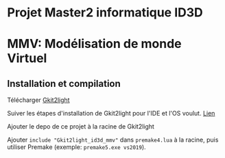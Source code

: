 # Projet Master2 informatique ID3D
# MMV: Modélisation de monde Virtuel

## Installation et compilation

Télécharger [Gkit2light](https://forge.univ-lyon1.fr/Alexandre.Meyer/gkit2light) 

Suiver les étapes d'installation de Gkit2light pour l'IDE et l'OS voulut. [Lien](http://perso.univ-lyon1.fr/jean-claude.iehl/Public/educ/M1IMAGE/html/group__installation.html)

Ajouter le depo de ce projet à la racine de Gkit2light

Ajouter `include "Gkit2light_id3d_mmv"` dans `premake4.lua` à la racine, puis utiliser Premake (exemple: `premake5.exe vs2019`).

